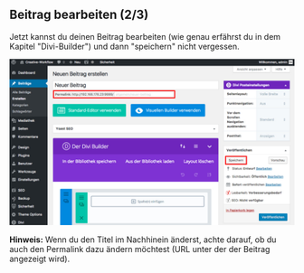 ## Beitrag bearbeiten (2/3)

Jetzt kannst du deinen Beitrag bearbeiten (wie genau erfährst du in dem Kapitel "Divi-Builder") und dann "speichern" nicht vergessen.

![image](./assets/save.jpg)

**Hinweis:** Wenn du den Titel im Nachhinein änderst, achte darauf, ob du auch den Permalink dazu ändern möchtest (URL unter der der Beitrag angezeigt wird).

